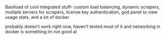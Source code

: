 Baotload of cool integrated stuff- custom load balancing, dynamic scrapers, multiple servers for scrapers, license key authentication, god panel to view usage stats, and a lot of docker  
  
probably doesn't work right now, haven't tested most of it and networking in docker is something im not good at